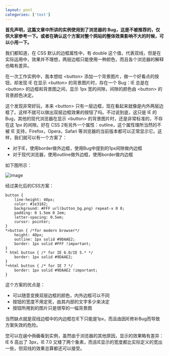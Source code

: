 ```yaml
---
layout: post
categories: ['text']
---
```


**首先声明，这篇文章中所讲的实例使用到了浏览器的 Bug，这是不被推荐的，仅供大家参考一下。或者在确认这个方案对整个网站的整体效果影响不大的时候，可以小用一下。**

我们都知道，在 CSS 默认的边框属性中，有 double 这个值，代表双线，但是在实际运用中，效果并不理想，两层边框只能使用一种颜色，而且各个浏览器的解释也略有差异。

在一次工作实例中，我本想给 &lt;button&gt; 添加一个背景图片，做一个好看点的按钮，却发现 IE 在显示 &lt;button&gt; 的背景图片时，存在一个 Bug：IE 总是在 &lt;button&gt; 的边框和背景图之间，显示 1px 宽的间隙，间隙的颜色由 &lt;button&gt; 的背景颜色决定。

这个发现非常好玩，本来 &lt;button&gt; 只有一层边框，现在看起来就像是内外两层边框了。这样不就可以做出双层边框效果的按钮了吗。不过说到底，这只是 IE 的 Bug，其他的现代浏览器在显示 &lt;button&gt; 的背景图片时，还是非常标准的，不存在这 1px 的间隙。好在 CSS 2有另外一个属性：outline，这个属性理所当然的不被 IE 支持，Firefox，Opera，Safari 等浏览器的当前版本都可以正常显示它。这样，我们就可以有一个方案了：

* 对于IE，使用border做外边框，使用Bug中提到的1px间隙做内边框
* 对于现代浏览器，使用outline做外边框，使用border做内边框

如下图所示：

![image](http://fangming.li/wimgs/blog/outline-bg-image.png)

经过美化后的CSS方案：

	button {
		line-height: 40px;
		color: #1e3182;
		background: #FFF url(button_bg.png) repeat-x 0 0;
		padding: 0 1.5em 0 2em;
		letter-spacing: 0.5em;
		cursor: pointer;
	}
	*>button { /*for modern browser*/
		height: 40px;
		outline: 1px solid #9DAAE2;
		border: 1px solid #FFF !important;
	}
	* html button { /* for IE 6.0/IE 5.* */
		border: 1px solid #9DAAE2;
	}
	*+html button { /* for IE 7 */
		border: 1px solid #9DAAE2 !important;
	}

这个方案的优点是：

* 可以随意变换双层边框的颜色，内外边框可以不同
* 按钮的宽度不用定死，由其内部的文字多少来决定
* 按钮所用到的图片只是很窄的一幅背景图

当然缺点就是双线边框中的内边框在IE下只能是1px，而且由因IE修补Bug而导致方案失效的危险。

您可以在~~这个页面~~看到实例，虽然由于浏览器的其他原因，显示的效果略有差异：IE 6 高出了 3px，IE 7.0 又矮了两个象素，而且IE显示的宽度都比实际定义的宽出一些，但双线的效果总算都还可以接受。